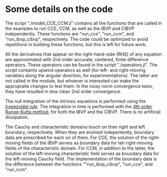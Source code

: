 # Some details on the code

The script "./model_CCE_CCM.jl" contains all the functions that are
called in the examples to run CCE, CCM, as well as the IBVP and CIBVP
independently. These functions are "run_cce", "run_ccm", and
"run_ibvp_cibvp", respectively. The code could be optimized to avoid
repetitions in building these functions, but this is left for future
work.

All the derivatives that appear on the right-hand-side (RHS) of any
equation are approximated with 2nd order accurate, centered, finite
difference operators. These operators can be found in the script
"./operators.jl". The script containts upwind operators as well (for
left- and right-moving variables along the angular direction, for
experimentations). The latter are not called in the module, but
whoever is interested can make the appropraite changes to test
them. In the noisy norm convergence tests, they have resulted in less
clean 2nd order convergence.

The null integration of the intrinsic equations is performed using the
[trapezoidal
rule](https://en.wikipedia.org/wiki/Trapezoidal_rule_(differential_equations)). The
integration in time is performed with the [4th order Runge-Kutta
method](https://en.wikipedia.org/wiki/Runge%E2%80%93Kutta_methods),
for both the IBVP and the CIBVP. There is no artificial dissipation.

The Cauchy and characteristic domains touch on their right and left
boundary, respectively. When they are evolved indepentently, boundary
data are prescribed for each on of them. For CCE, the solution of the
right-moving fields of the IBVP serves as boundary data for teh
right-moving fields of the characteristic domain. For CCM, in addition
to the latter, the solution of the left-moving characteristic field
serves as boundary data for the left-moving Cauchy field. The
implementation of the boundary data is the difference between the
functions ""run_ibvp_cibvp", "run_cce", and "run_ccm".


